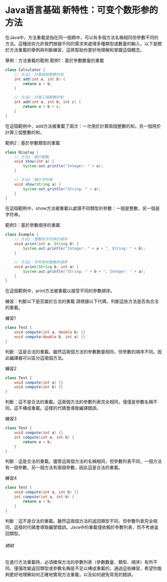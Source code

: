 # Java语言基础 新特性：可变个数形参的方法
在Java中，方法重載是指在同一個類中，可以有多個方法名稱相同但參數不同的方法。這種技術允許我們根據不同的需求來處理多種類型或數量的輸入。以下是關於方法重載的舉例與判斷練習，這將幫助你更好地理解和掌握這個概念。

舉例：方法重載的範例
範例1：基於參數數量的重載
```java
class Calculator {
    // 方法1：計算兩個整數的和
    int add(int a, int b) {
        return a + b;
    }

    // 方法2：計算三個整數的和
    int add(int a, int b, int c) {
        return a + b + c;
    }
}
```
在這個範例中，add方法被重載了兩次：一次用於計算兩個整數的和，另一個用於計算三個整數的和。

範例2：基於參數類型的重載
```java
class Display {
    // 方法1：顯示整數
    void show(int a) {
        System.out.println("Integer: " + a);
    }

    // 方法2：顯示字符串
    void show(String a) {
        System.out.println("String: " + a);
    }
}
```
在這個範例中，show方法被重載以處理不同類型的參數：一個是整數，另一個是字符串。

範例3：基於參數順序的重載
```java
class Example {
    // 方法1：整數和字符串的順序
    void print(int a, String b) {
        System.out.println("Integer: " + a + ", String: " + b);
    }

    // 方法2：字符串和整數的順序
    void print(String b, int a) {
        System.out.println("String: " + b + ", Integer: " + a);
    }
}
```
在這個範例中，print方法被重載以接受不同的參數順序。

練習：判斷以下是否屬於合法的重載
請根據以下代碼，判斷這些方法是否為合法的重載。

練習1
```java
class Test {
    void compute(int a, double b) {}
    void compute(double b, int a) {}
}
```
判斷：這是合法的重載。雖然這兩個方法的參數數量相同，但參數的順序不同，因此編譯器可以區分這兩個方法。

練習2
```java
class Test {
    void compute(int a) {}
    void compute(int b) {}
}
```
判斷：這不是合法的重載。這兩個方法的參數列表完全相同，僅僅是參數名稱不同，這不構成重載。這樣的代碼會導致編譯錯誤。

練習3
```java
class Test {
    void compute(int a) {}
    int compute(int a, int b) {
        return a + b;
    }
}
```
判斷：這是合法的重載。儘管這兩個方法的名稱相同，但參數列表不同，一個方法有一個參數，另一個方法有兩個參數，因此這是合法的重載。

練習4
```java
class Test {
    void compute(int a, int b) {}
    int compute(int a, int b) {
        return a + b;
    }
}
```
判斷：這不是合法的重載。雖然這兩個方法的返回類型不同，但參數列表完全相同，這樣的代碼會導致編譬錯誤。Java中的重載僅依賴於參數列表，而不考慮返回類型。

###### 總結
在進行方法重載時，必須確保方法的參數列表（參數數量、類型、順序）有所不同。僅僅改變返回類型或參數名稱是不足以構成重載的。通過這些練習，希望你能夠更好地理解如何正確地實現方法重載，以及如何避免常見的錯誤。